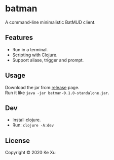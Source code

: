# batman

A command-line minimalistic BatMUD client.

## Features
- Run in a terminal.
- Scripting with Clojure.
- Support aliase, trigger and prompt.

## Usage

Download the jar from [release](https://github.com/markx/batman/releases) page.  
Run it like `java -jar batman-0.1.0-standalone.jar`.


## Dev
- Install clojure.  
- Run:
```clojure -A:dev```


## License

Copyright © 2020 Ke Xu

